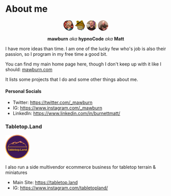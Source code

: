 # About me

<p align="center">
  <img src="https://raw.githubusercontent.com/mawburn/mawburn/main/lars-tiny.webp?v=1" alt="Matt Burnett - mawburn Lars Fillmore" width="32px" height="32px"  />
  <img src="https://raw.githubusercontent.com/mawburn/mawburn/main/hypnoCode-tiny.webp?v=1" alt="Matt Burnett - hypnoCode" width="32px" height="32px"  />
  <img src="https://raw.githubusercontent.com/mawburn/mawburn/main/photo.webp?v=2" alt="Matt Burnett" width="32px" height="32px"  />
  <img src="https://raw.githubusercontent.com/mawburn/mawburn/main/Discord.webp?v=1" alt="hypnoCode - Discord" width="32px" height="32px" />
</p>
<p align="center">
  <strong>mawburn</strong> 
  <em>aka</em> <strong>hypnoCode</strong> 
  <em>aka</em> <strong>Matt</strong>
</p>

I have more ideas than time. I am one of the lucky few who's job is also their passion, so I program in my free time a good bit. 

You can find my main home page here, though I don't keep up with it like I should: [mawburn.com](https://mawburn.com)

It lists some projects that I do and some other things about me. 

#### Personal Socials

- Twitter: https://twitter.com/_mawburn
- IG: https://www.instagram.com/_mawburn
- LinkedIn: https://www.linkedin.com/in/burnettmatt/

### Tabletop.Land


<a  href="https://tabletop.land" rel="noopener"><img src="https://raw.githubusercontent.com/mawburn/mawburn/main/tabletopland.webp?v=1" alt="TabletopLand - Terrain, Miniatures, & more" width="75px" height="75px" />
</a>


I also run a side multivendor ecommerce business for tabletop terrain & miniatures

- Main Site: https://tabletop.land
- IG: https://www.instagram.com/tabletopland/

